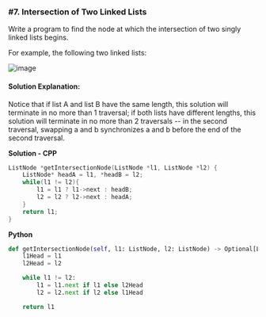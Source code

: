 ### #7. Intersection of Two Linked Lists

Write a program to find the node at which the intersection of two singly linked lists begins.

For example, the following two linked lists:

![image](https://user-images.githubusercontent.com/27401142/201523936-ae2f217b-e61c-4325-a6b3-fc0061b806f3.png)

#### Solution Explanation:
Notice that if list A and list B have the same length, this solution will terminate in no more than 1 traversal; if both lists have different lengths, this solution will terminate in no more than 2 traversals -- in the second traversal, swapping a and b synchronizes a and b before the end of the second traversal. 

**Solution - CPP**
```cpp
ListNode *getIntersectionNode(ListNode *l1, ListNode *l2) {
    ListNode* headA = l1, *headB = l2;
    while(l1 != l2){
        l1 = l1 ? l1->next : headB;
        l2 = l2 ? l2->next : headA;
    }
    return l1;
}
```

**Python**
```python
def getIntersectionNode(self, l1: ListNode, l2: ListNode) -> Optional[ListNode]:
    l1Head = l1
    l2Head = l2

    while l1 != l2:
        l1 = l1.next if l1 else l2Head
        l2 = l2.next if l2 else l1Head

    return l1
```

